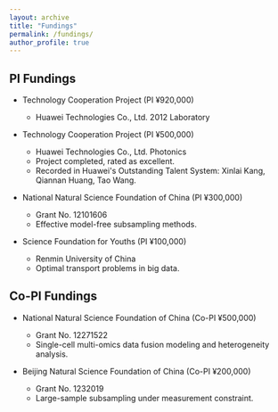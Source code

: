 ```yaml
---
layout: archive
title: "Fundings"
permalink: /fundings/
author_profile: true
---
```


## PI Fundings

- Technology Cooperation Project (PI ¥920,000)  
  - Huawei Technologies Co., Ltd. 2012 Laboratory 

- Technology Cooperation Project (PI ¥500,000)  
  - Huawei Technologies Co., Ltd. Photonics 
  - Project completed, rated as excellent.
  - Recorded in Huawei's Outstanding Talent System: Xinlai Kang, Qiannan Huang, Tao Wang.

- National Natural Science Foundation of China (PI ¥300,000)  
  - Grant No. 12101606  
  - Effective model-free subsampling methods. 
- Science Foundation for Youths (PI ¥100,000)  
  - Renmin University of China  
  - Optimal transport problems in big data. 

## Co-PI Fundings

- National Natural Science Foundation of China (Co-PI ¥500,000)  
  - Grant No. 12271522  
  - Single-cell multi-omics data fusion modeling and heterogeneity analysis.

- Beijing Natural Science Foundation of China (Co-PI ¥200,000)  
  - Grant No. 1232019  
  - Large-sample subsampling under measurement constraint.
